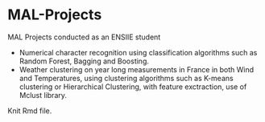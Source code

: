 # MAL-Projects

MAL Projects conducted as an ENSIIE student

 * Numerical character recognition using classification algorithms such as Random Forest, Bagging and Boosting.
 * Weather clustering on year long measurements in France in both Wind and Temperatures, using clustering algorithms such as K-means clustering or Hierarchical Clustering, with feature exctraction, use of Mclust library.

Knit Rmd file.

